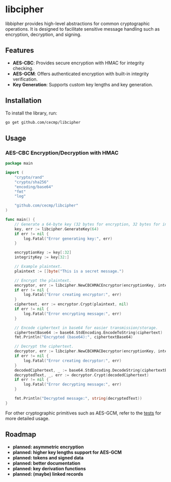 # libcipher

libbipher provides high-level abstractions for common cryptographic operations.
It is designed to facilitate sensitive message handling such as encryption, decryption, and signing.

## Features

- **AES-CBC**: Provides secure encryption with HMAC for integrity checking.
- **AES-GCM**: Offers authenticated encryption with built-in integrity verification.
- **Key Generation**: Supports custom key lengths and key generation.

## Installation

To install the library, run:

```bash
go get github.com/cecmp/libcipher
```

## Usage

### AES-CBC Encryption/Decryption with HMAC

```go
package main

import (
	"crypto/rand"
	"crypto/sha256"
	"encoding/base64"
	"fmt"
	"log"

	"github.com/cecmp/libcipher"
)

func main() {
	// Generate a 64-byte key (32 bytes for encryption, 32 bytes for integrity).
	key, err := libcipher.GenerateKey(64)
	if err != nil {
		log.Fatal("Error generating key:", err)
	}

	encryptionKey := key[:32]
	integrityKey := key[32:]

	// Example plaintext.
	plaintext := []byte("This is a secret message.")

	// Encrypt the plaintext.
	encryptor, err := libcipher.NewCBCHMACEncryptor(encryptionKey, integrityKey, sha256.New, rand.Reader)
	if err != nil {
		log.Fatal("Error creating encryptor:", err)
	}
	ciphertext, err := encryptor.Crypt(plaintext, nil)
	if err != nil {
		log.Fatal("Error encrypting message:", err)
	}

	// Encode ciphertext in base64 for easier transmission/storage.
	ciphertextBase64 := base64.StdEncoding.EncodeToString(ciphertext)
	fmt.Println("Encrypted (base64):", ciphertextBase64)

	// Decrypt the ciphertext.
	decryptor, err := libcipher.NewCBCHMACDecryptor(encryptionKey, integrityKey, sha256.New)
	if err != nil {
		log.Fatal("Error creating decryptor:", err)
	}
	decodedCiphertext, _ := base64.StdEncoding.DecodeString(ciphertextBase64)
	decryptedText, _, err := decryptor.Crypt(decodedCiphertext)
	if err != nil {
		log.Fatal("Error decrypting message:", err)
	}

	fmt.Println("Decrypted message:", string(decryptedText))
}
```
For other cryptographic primitives such as AES-GCM, refer to the [tests](cipher_test.go/) for more detailed usage.

## Roadmap
- **planned: asymmetric encryption**
- **planned: higher key lengths support for AES-GCM**
- **planned: tokens and signed data**
- **planned: better documentation**
- **planned: key derivation functions**
- **planned: (maybe) linked records**

